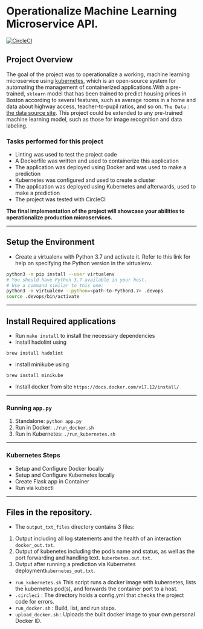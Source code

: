 # Operationalize Machine Learning Microservice API.
[![CircleCI](https://dl.circleci.com/status-badge/img/gh/rayotoo/MLOps-Project/tree/main.svg?style=shield)](https://dl.circleci.com/status-badge/redirect/gh/rayotoo/MLOps-Project/tree/main)

## Project Overview

The goal of the project was to operationalize a working, machine learning microservice using [kubernetes](https://kubernetes.io/), which is an open-source system for automating the management of containerized applications.With a pre-trained, `sklearn` model that has been trained to predict housing prices in Boston according to several features, such as average rooms in a home and data about highway access, teacher-to-pupil ratios, and so on. `The Data` : [the data source site](https://www.kaggle.com/c/boston-housing). This project could be extended to any pre-trained machine learning model, such as those for image recognition and data labeling.

### Tasks performed for this project

* Linting was used to test the project code
* A Dockerfile was written and used to containerize this application
* The application was deployed using Docker and was used to make a prediction
* Kubernetes was configured and used to create a cluster 
* The application was deployed using Kubernetes and afterwards, used to make a prediction
* The project was tested with CircleCI 



**The final implementation of the project will showcase your abilities to operationalize production microservices.**

---

## Setup the Environment

* Create a virtualenv with Python 3.7 and activate it. Refer to this link for help on specifying the Python version in the virtualenv. 
```bash
python3 -m pip install --user virtualenv
# You should have Python 3.7 available in your host. 
# Use a command similar to this one:
python3 -m virtualenv --python=<path-to-Python3.7> .devops
source .devops/bin/activate
```
---
## Install Required applications
* Run `make install` to install the necessary dependencies
* Install hadolint using
```
brew install hadolint
```
* install minikube using
```
brew install minikube
```
* Install docker from site `https://docs.docker.com/v17.12/install/`

---
### Running `app.py`

1. Standalone:  `python app.py`
2. Run in Docker:  `./run_docker.sh`
3. Run in Kubernetes:  `./run_kubernetes.sh`
---
### Kubernetes Steps

* Setup and Configure Docker locally
* Setup and Configure Kubernetes locally
* Create Flask app in Container
* Run via kubectl
---
## Files in the repository.
* The `output_txt_files` directory contains 3 files:
1. Output including all log statements and the health of an interaction `docker_out.txt`.
2. Output of kubenetes including the pod’s name and status, as well as the port forwarding and handling text. `kuberbetes.out.txt`.
3. Output after running a prediction via Kubernetes deployment`kubernetes_out.txt`.

* `run_kubernetes.sh` This script runs a docker image with kubernetes, lists the kubernetes pod(s), and forwards the container port to a host.
* `.circleci` : The directory holds a config.yml that checks the project code for errors.
* `run_docker.sh` : Build, list, and run steps.
* `upload_docker.sh` : Uploads the built docker image to your own personal Docker ID.

